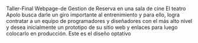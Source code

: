  Taller-Final Webpage-de Gestion de Reserva en una sala de cine
El teatro Apolo busca darle un giro importante al entrenimiento y para ello, logra contratar a un equipo de programadores y diseñadores con el más alto nivel y desea inicialmente un prototipo de su sitio web y enlaces para luego colocarlo en producción. Este es el diseño optativo
